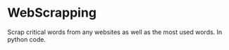 # WebScrapping
Scrap critical words from any websites as well as the most used words. In python code. 
